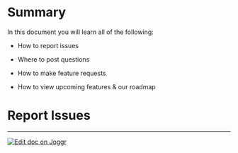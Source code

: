<!--@@joggrdoc@@-->
<!-- @joggr:version(v2):end -->
<!-- @joggr:warning:start -->
<!-- 
  _   _   _    __        __     _      ____    _   _   ___   _   _    ____     _   _   _ 
 | | | | | |   \ \      / /    / \    |  _ \  | \ | | |_ _| | \ | |  / ___|   | | | | | |
 | | | | | |    \ \ /\ / /    / _ \   | |_) | |  \| |  | |  |  \| | | |  _    | | | | | |
 |_| |_| |_|     \ V  V /    / ___ \  |  _ <  | |\  |  | |  | |\  | | |_| |   |_| |_| |_|
 (_) (_) (_)      \_/\_/    /_/   \_\ |_| \_\ |_| \_| |___| |_| \_|  \____|   (_) (_) (_)
                                                              
This document is managed by Joggr. Editing this document could break Joggr's core features, i.e. our 
ability to auto-maintain this document. Please use the Joggr editor to edit this document 
(link at bottom of the page).
-->
<!-- @joggr:warning:end -->
# Summary

In this document you will learn all of the following:

* How to report issues

* Where to post questions

* How to make feature requests

* How to view upcoming features & our roadmap

# Report Issues

<!-- @joggr:editLink(598d03c8-e13b-4c44-b0ac-34108b2c7cb4):start -->
---
<a href="https://app.joggr.io/app/documents/598d03c8-e13b-4c44-b0ac-34108b2c7cb4/edit">
  <img src="https://cdn.joggr.io/assets/static/badges/joggr-document-edit.svg?did=598d03c8-e13b-4c44-b0ac-34108b2c7cb4" alt="Edit doc on Joggr" />
</a>
<!-- @joggr:editLink(598d03c8-e13b-4c44-b0ac-34108b2c7cb4):end -->
